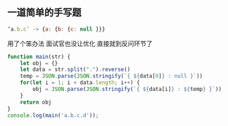 ## 一道简单的手写题

```js
‘a.b.c’ -> {a: {b: {c: null }}}
```

用了个笨办法 面试官也没让优化 直接就到反问环节了

```js
function main(str) {
    let obj = {}
    let data = str.split(".").reverse()
    temp = JSON.parse(JSON.stringify(`{ ${data[0]} : null }`))
    for(let i = 1; i < data.length; i++) {
        obj = JSON.parse(JSON.stringify(`{ ${data[i]} : ${temp} }`))
    }
    return obj
}
console.log(main('a.b.c.d'));
```

